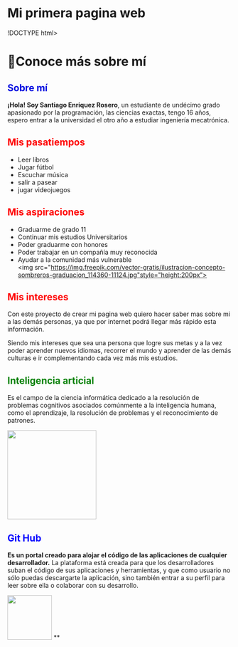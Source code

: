 # Mi primera pagina web
!DOCTYPE html>
<html>
<head>
    <title> Mi primera página web</title>
  </head>
 <body>
   <h1>👋Conoce más sobre mí</h1>
    <FONT COLOR="light blue">  <h2>Sobre mí</h2></FONT>
    <p><b>¡Hola! Soy Santiago Enriquez Rosero</b>, un estudiante de undécimo grado apasionado por la programación, las ciencias exactas, tengo 16 años, espero entrar a la universidad el otro año a estudiar ingeniería mecatrónica.</p>

<FONT COLOR="red"> <h2>Mis pasatiempos</h2></FONT>
    <ul>
      <li>Leer libros</li>
      <li>Jugar fútbol</li>
      <li>Escuchar música</li>
      <li>salir a pasear</li>
      <li>jugar videojuegos</li>
    </ul>
    
   <FONT COLOR="red"> <h2>Mis aspiraciones</h2></FONT>
    <ul>
      <li>Graduarme de grado 11</li>
      <li>Continuar mis estudios Universitarios</li>
      <li>Poder graduarme con honores</li>
      <li>Poder trabajar en un compañía muy reconocida</li>
      <li>Ayudar a la comunidad más vulnerable</li>
      <img src="https://img.freepik.com/vector-gratis/ilustracion-concepto-sombreros-graduacion_114360-11124.jpg"style="height:200px">
      </ul>
     
  <FONT COLOR="red"> <h2>Mis intereses</h2></FONT>
      <p>Con este proyecto de crear mi pagina web quiero hacer saber mas sobre mi a las demás personas, ya que por internet podrá llegar más rápido esta información.</p>
      <p>Siendo mis intereses que sea una persona que logre sus metas y a la vez poder aprender nuevos idiomas, recorrer el mundo y aprender de las demás culturas e ir complementando cada vez más mis estudios.</p>
  <FONT COLOR="green"> <h2>Inteligencia articial</h2></FONT>
  <p> Es el campo de la ciencia informática dedicado a la resolución de problemas cognitivos asociados comúnmente a la inteligencia humana, como el aprendizaje, la resolución de problemas y el reconocimiento de patrones.</p>
  <img src="https://imagenes.20minutos.es/files/image_990_v3/uploads/imagenes/2023/02/22/inteligencia-artificial.jpeg"style="height:200px">
  <FONT COLOR="blue"> <h2>Git Hub</h2></FONT>
  <p> <b>Es un portal creado para alojar el código de las aplicaciones de cualquier desarrollador.</b> La plataforma está creada para que los desarrolladores suban el código de sus aplicaciones y herramientas, y que como usuario no sólo puedas descargarte la aplicación, sino también entrar a su perfil para leer sobre ella o colaborar con su desarrollo.</p>
   <img src="https://i.blogs.es/bd50eb/github_logo/1366_2000.png"style="height:100px">
</body>
</html>**
